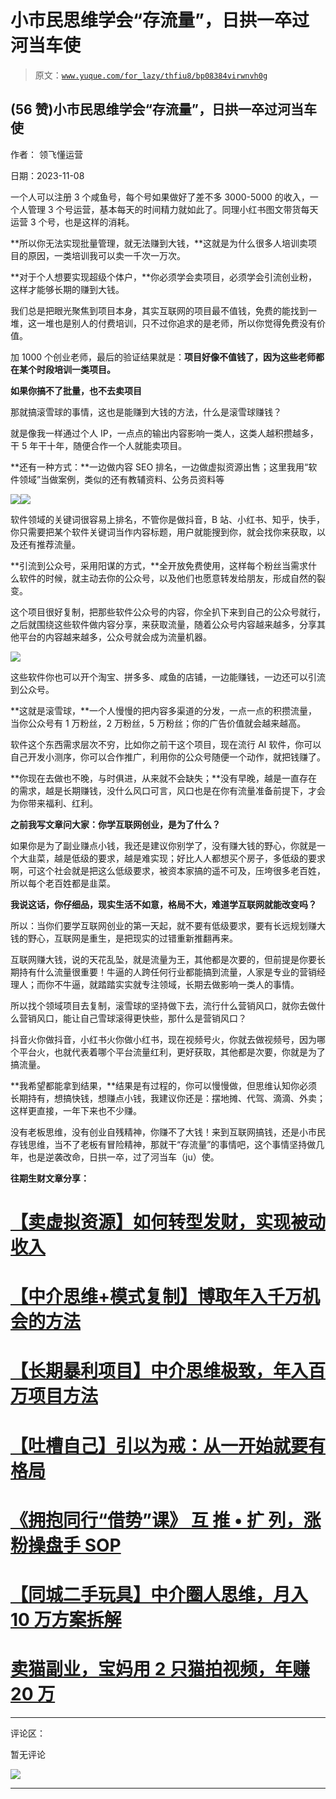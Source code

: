 # 小市民思维学会“存流量”，日拱一卒过河当车使

> 原文：[`www.yuque.com/for_lazy/thfiu8/bp08384virwnvh0g`](https://www.yuque.com/for_lazy/thfiu8/bp08384virwnvh0g)

## (56 赞)小市民思维学会“存流量”，日拱一卒过河当车使

作者： 领飞懂运营

日期：2023-11-08

一个人可以注册 3 个咸鱼号，每个号如果做好了差不多 3000-5000 的收入，一个人管理 3 个号运营，基本每天的时间精力就如此了。同理小红书图文带货每天运营 3 个号，也是这样的消耗。

**所以你无法实现批量管理，就无法赚到大钱，**这就是为什么很多人培训卖项目的原因，一类培训我可以卖一千次一万次。

**对于个人想要实现超级个体户，**你必须学会卖项目，必须学会引流创业粉，这样才能够长期的赚到大钱。

我们总是把眼光聚焦到项目本身，其实互联网的项目最不值钱，免费的能找到一堆，这一堆也是别人的付费培训，只不过你追求的是老师，所以你觉得免费没有价值。

加 1000 个创业老师，最后的验证结果就是：**项目好像不值钱了，因为这些老师都在某个时段培训一类项目。**

**如果你搞不了批量，也不去卖项目**

那就搞滚雪球的事情，这也是能赚到大钱的方法，什么是滚雪球赚钱？

就是像我一样通过个人 IP，一点点的输出内容影响一类人，这类人越积攒越多，干 5 年干十年，随便合作一个人就能卖项目。

**还有一种方式：**一边做内容 SEO 排名，一边做虚拟资源出售；这里我用“软件领域”当做案例，类似的还有教辅资料、公务员资料等

![](img/318eb743e3fbedcd2a2130d332f79b76.png)![](img/54b23c010263872dc936166cb253469b.png)

软件领域的关键词很容易上排名，不管你是做抖音，B 站、小红书、知乎，快手，你只需要把某个软件关键词当作内容标题，用户就能搜到你，就会找你来获取，以及还有推荐流量。

**引流到公众号，采用阳谋的方式，**全开放免费使用，这样每个粉丝当需求什么软件的时候，就主动去你的公众号，以及他们也愿意转发给朋友，形成自然的裂变。

这个项目很好复制，把那些软件公众号的内容，你全扒下来到自己的公众号就行，之后就围绕这些软件做内容分享，来获取流量，随着公众号内容越来越多，分享其他平台的内容越来越多，公众号就会成为流量机器。

![](img/b436e8234f2bee111ade2661d0991cdf.png)

这些软件你也可以开个淘宝、拼多多、咸鱼的店铺，一边能赚钱，一边还可以引流到公众号。

**这就是滚雪球，**一个人慢慢的把内容多渠道的分发，一点一点的积攒流量，当你公众号有 1 万粉丝，2 万粉丝，5 万粉丝；你的广告价值就会越来越高。

软件这个东西需求层次不穷，比如你之前干这个项目，现在流行 AI 软件，你可以自己开发小测序，你可以合作推广，利用你的公众号随便一个动作，就把钱赚了。

**你现在去做也不晚，与时俱进，从来就不会缺失；**没有早晚，越是一直存在的需求，越是长期赚钱，没什么风口可言，风口也是在你有流量准备前提下，才会为你带来福利、红利。

**之前我写文章问大家：你学互联网创业，是为了什么？**

如果你是为了副业赚点小钱，我还是建议你别学了，没有赚大钱的野心，你就是一个大韭菜，越是低级的要求，越是难实现；好比人人都想买个房子，多低级的要求啊，可这个社会就是把这么低级要求，被资本家搞的遥不可及，压垮很多老百姓，所以每个老百姓都是韭菜。

**我说这话，你仔细品，现实生活不如意，格局不大，难道学互联网就能改变吗？**

所以：当你们要学互联网创业的第一天起，就不要有低级要求，要有长远规划赚大钱的野心，互联网是重生，是把现实的过错重新推翻再来。

互联网赚大钱，说的天花乱坠，就是流量为王，其他都是次要的，但前提是你要长期持有什么流量很重要！牛逼的人跨任何行业都能搞到流量，人家是专业的营销经理人；而你不牛逼，就踏踏实实就专注领域，长期去做影响一类人的事情。

所以找个领域项目去复制，滚雪球的坚持做下去，流行什么营销风口，就你去做什么营销风口，能让自己雪球滚得更快些，那什么是营销风口？

抖音火你做抖音，小红书火你做小红书，现在视频号火，你就去做视频号，因为哪个平台火，也就代表着哪个平台流量红利，更好获取，其他都是次要，你就是为了搞流量。

**我希望都能拿到结果，**结果是有过程的，你可以慢慢做，但思维认知你必须长期持有，想搞快钱，想赚点小钱，我建议你还是：摆地摊、代驾、滴滴、外卖；这样更直接，一年下来也不少赚。

没有老板思维，没有创业自残精神，你赚不了大钱！来到互联网搞钱，还是小市民存钱思维，当不了老板有冒险精神，那就干“存流量”的事情吧，这个事情坚持做几年，也是逆袭改命，日拱一卒，过了河当车（ju）使。

**往期生财文章分享：**

# [【卖虚拟资源】如何转型发财，实现被动收入](https://articles.zsxq.com/id_ivjp0v8zrubv.html)

# [【中介思维+模式复制】博取年入千万机会的方法](https://articles.zsxq.com/id_9ces000ge6h3.html)

# [【长期暴利项目】中介思维极致，年入百万项目方法](https://articles.zsxq.com/id_cd7wutqqqa61.html)

# [【吐槽自己】引以为戒：从一开始就要有格局](https://articles.zsxq.com/id_s465kd1spkrg.html)

# [《拥抱同行“借势”课》 互 推 • 扩 列，涨粉操盘手 SOP](https://articles.zsxq.com/id_skrvu1ouvgul.html)

# [【同城二手玩具】中介圈人思维，月入 10 万方案拆解](https://articles.zsxq.com/id_9inkul8cnm63.html)

# [卖猫副业，宝妈用 2 只猫拍视频，年赚 20 万](https://articles.zsxq.com/id_665xq9jsmxoa.html)

* * *

评论区：

暂无评论

![](img/1c37d505930596d12a88ab23e11aa07a.png)

* * *